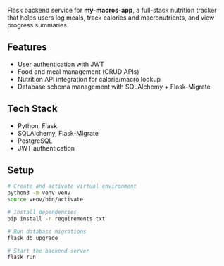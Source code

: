 Flask backend service for **my-macros-app**, a full-stack nutrition tracker that helps users log meals, track calories and macronutrients, and view progress summaries.

## Features
- User authentication with JWT
- Food and meal management (CRUD APIs)
- Nutrition API integration for calorie/macro lookup
- Database schema management with SQLAlchemy + Flask-Migrate

## Tech Stack
- Python, Flask
- SQLAlchemy, Flask-Migrate
- PostgreSQL
- JWT authentication

## Setup

```bash
# Create and activate virtual environment
python3 -m venv venv
source venv/bin/activate

# Install dependencies
pip install -r requirements.txt

# Run database migrations
flask db upgrade

# Start the backend server
flask run
